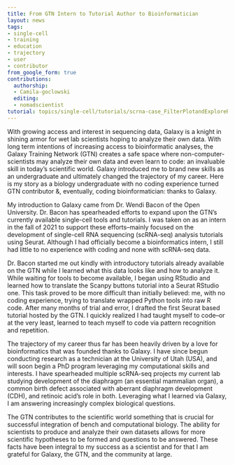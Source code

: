 ```yaml
---
title: From GTN Intern to Tutorial Author to Bioinformatician
layout: news
tags:
- single-cell
- training
- education
- trajectory
- user
- contributor
from_google_form: true
contributions:
  authorship:
  - Camila-goclowski
  editing:
  - nomadscientist
tutorial: topics/single-cell/tutorials/scrna-case_FilterPlotandExploreRStudio
---
```

With growing access and interest in sequencing data, Galaxy is a knight in shining armor for wet lab scientists hoping to analyze their own data. With long term intentions of increasing access to bioinformatic analyses, the Galaxy Training Network (GTN) creates a safe space where non-computer-scientists may analyze their own data and even learn to code: an invaluable skill in today’s scientific world. Galaxy introduced me to brand new skills as an undergraduate and ultimately changed the trajectory of my career. Here is my story as a biology undergraduate with no coding experience turned GTN contributor &, eventually, coding bioinformatician: thanks to Galaxy.

 My introduction to Galaxy came from Dr. Wendi Bacon of the Open University. Dr. Bacon has spearheaded efforts to expand upon the GTN’s currently available single-cell tools and tutorials. I was taken on as an intern in the fall of 2021 to support these efforts–mainly focused on the development of single-cell RNA sequencing (scRNA-seq) analysis tutorials using Seurat. Although I had officially become a bioinformatics intern, I still had little to no experience with coding and none with scRNA-seq data.

 Dr. Bacon started me out kindly with introductory tutorials already available on the GTN while I learned what this data looks like and how to analyze it. While waiting for tools to become available, I began using RStudio and learned how to translate the Scanpy buttons tutorial into a Seurat RStudio one. This task proved to be more difficult than initially believed: me, with no coding experience, trying to translate wrapped Python tools into raw R code. After many months of trial and error, I drafted the first Seurat based tutorial hosted by the GTN. I quickly realized I had taught myself to code–or at the very least, learned to teach myself to code via pattern recognition and repetition.

 The trajectory of my career thus far has been heavily driven by a love for bioinformatics that was founded thanks to Galaxy. I have since begun conducting research as a technician at the University of Utah (USA), and will soon begin a PhD program leveraging my computational skills and interests. I have spearheaded multiple scRNA-seq projects my current lab studying development of the diaphragm (an essential mammalian organ), a common birth defect associated with aberrant diaphragm development (CDH), and retinoic acid’s role in both. Leveraging what I learned via Galaxy, I am answering increasingly complex biological questions.

 The GTN contributes to the scientific world something that is crucial for successful integration of bench and computational biology. The ability for scientists to produce and analyze their own datasets allows for more scientific hypotheses to be formed and questions to be answered. These facts have been integral to my success as a scientist and for that I am grateful for Galaxy, the GTN, and the community at large.

